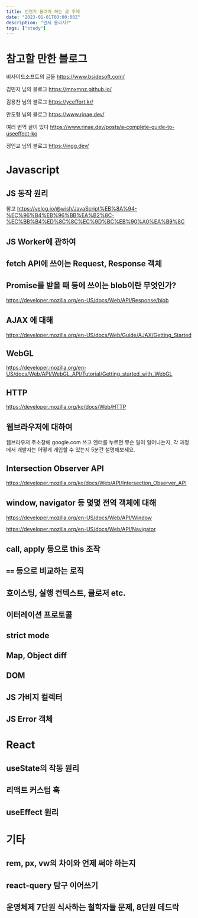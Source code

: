 ```yaml
---
title: 언젠가 올려야 하는 글 주제
date: "2023-01-01T00:00:00Z"
description: "언제 올리지?"
tags: ["study"]
---
```


# 참고할 만한 블로그

비사이드소프트의 글들 https://www.bsidesoft.com/

김민지 님의 블로그 https://mnxmnz.github.io/

김용찬 님의 블로그 https://yceffort.kr/

안도형 님의 블로그 https://www.rinae.dev/

여러 번역 글이 있다 https://www.rinae.dev/posts/a-complete-guide-to-useeffect-ko

정인교 님의 블로그 https://ingg.dev/

# Javascript

## JS 동작 원리 

참고 https://velog.io/@wish/JavaScript%EB%8A%94-%EC%96%B4%EB%96%BB%EA%B2%8C-%EC%BB%B4%ED%8C%8C%EC%9D%BC%EB%90%A0%EA%B9%8C

## JS Worker에 관하여

## fetch API에 쓰이는 Request, Response 객체

## Promise를 받을 때 등에 쓰이는 blob이란 무엇인가?

https://developer.mozilla.org/en-US/docs/Web/API/Response/blob

## AJAX 에 대해 

https://developer.mozilla.org/en-US/docs/Web/Guide/AJAX/Getting_Started

## WebGL

https://developer.mozilla.org/en-US/docs/Web/API/WebGL_API/Tutorial/Getting_started_with_WebGL

## HTTP

https://developer.mozilla.org/ko/docs/Web/HTTP

## 웹브라우저에 대하여

웹브라우저 주소창에 google.com 쓰고 엔터를 누르면 무슨 일이 일어나는지, 각 과정에서 개발자는 어떻게 개입할 수 있는지 5분간 설명해보세요.

## Intersection Observer API

https://developer.mozilla.org/ko/docs/Web/API/Intersection_Observer_API

## window, navigator 등 몇몇 전역 객체에 대해

https://developer.mozilla.org/en-US/docs/Web/API/Window

https://developer.mozilla.org/en-US/docs/Web/API/Navigator

## call, apply 등으로 this 조작

## `==` 등으로 비교하는 로직

## 호이스팅, 실행 컨텍스트, 클로저 etc.

## 이터레이션 프로토콜

## strict mode

## Map, Object diff

## DOM

## JS 가비지 컬렉터

## JS Error 객체

# React

## useState의 작동 원리

## 리액트 커스텀 훅

## useEffect 원리

# 기타

## rem, px, vw의 차이와 언제 써야 하는지

## react-query 탐구 이어쓰기

## 운영체제 7단원 식사하는 철학자들 문제, 8단원 데드락


